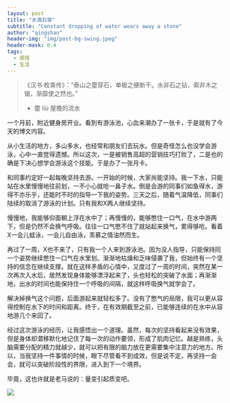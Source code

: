 ```yaml
---
layout: post
title: "水滴石穿"
subtitle: "Constant dropping of water wears away a stone"
author: "qingshan"
header-img: "img/post-bg-swing.jpeg"
header-mask: 0.4
tags:
  - 感悟
  - 生活
---
```


> 《汉书·枚乘传》：“泰山之霤穿石，单极之绠断干。水非石之钻，索非木之锯，渐靡使之然也。”
> * 霤 liù 屋檐的流水


一个月前，附近健身房开业。看到有游泳池，心血来潮办了一张卡，于是就有了今天的博文内容。

从小生活的地方，多山多水，也经常和朋友们去玩水。但是奇怪怎么也没学会游泳，心中一直觉得遗憾。所以这次，一是被销售高超的营销技巧打败了，二是也的确是下决心想学会游泳这个技能。于是办了一张月卡。

和同事约定好一起每晚坚持去游。一开始的时候，大家尚能坚持。我一下水，只能站在水里慢慢地往前划，一不小心就呛一鼻子水。倒是会游的同事们如鱼得水，游得不亦乐乎，还能时不时的指导一下我的姿势。三天之后，随着气温降低，同事们陆续的取消了游泳的计划。只有我和X两人继续坚持。

慢慢地，我能够仰面朝上浮在水中了；再慢慢的，能够憋住一口气，在水中游两下，但是仍然不会换气呼吸。往往一口气憋不住了就站起来换气，累得够呛。看着X一会儿蛙泳，一会儿自由泳，羡慕之情油然而生。

再过了一周，X也不来了，只有我一个人来到游泳池。因为没人指导，只能保持同一个姿势继续憋住一口气在水里划。渐渐地枯燥和乏味侵袭了我，但始终有一个坚持的信念在继续支撑。就在这样矛盾的心情中，又度过了一周的时间，突然在某一次再次入水后，居然发现身体能够漂浮起来了，头也轻松的突破了水面；再渐渐地，出水的时间也能保持住一个呼吸的间隔，就这样呼吸换气就学会了。

解决掉换气这个问题，后面游起来就轻松多了。没有了憋气的局限，我可以更从容得控制在水下的时间和距离。终于，在有效期截至之前，已能够连续的在水中从容地游几个来回了。

经过这次游泳的经历，让我感悟出一个道理。虽然，每次的坚持看起来没有效果，但是身体却潜移默化地记住了每一次的动作要领，形成了肌肉记忆。越是熟练，头脑需要分配的精力就越少，就可以把有限的脑力放在更需要集中注意力的地方。所以，当我坚持一件事情的时候，眼下尽管看不到成效，但是说不定，再坚持一会会，就可以突破阶段性的界限，进入到下一个境界。

毕竟，这也许就是老马说的：量变引起质变吧。

![](https://ae01.alicdn.com/kf/HTB1hoIDaffsK1RjSszbq6AqBXXaz.jpg)

